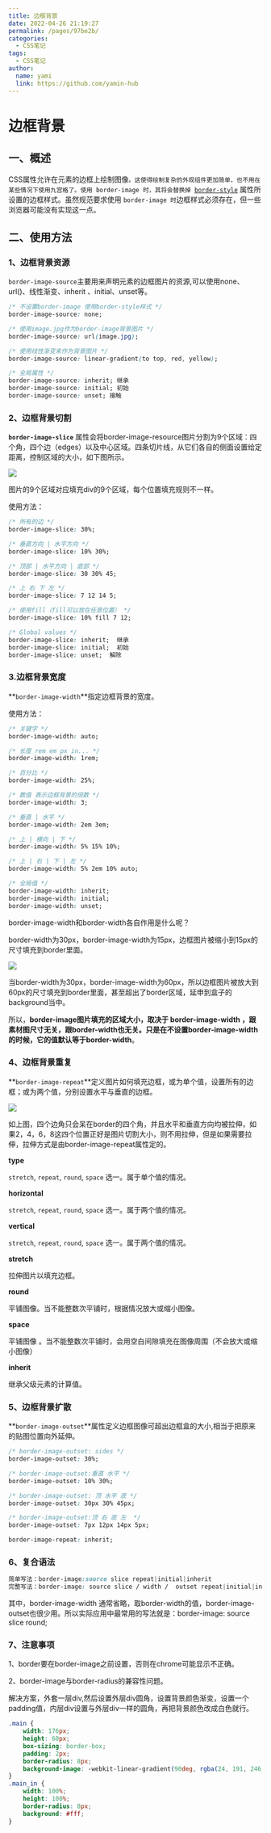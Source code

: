 ```yaml
---
title: 边框背景
date: 2022-04-26 21:19:27
permalink: /pages/97be2b/
categories:
  - CSS笔记
tags:
  - CSS笔记
author: 
  name: yami
  link: https://github.com/yamin-hub
---
```

# 边框背景

## 一、概述

CSS属性允许在元素的边框上绘制图像`。这使得绘制复杂的外观组件更加简单，也不用在某些情况下使用九宫格了。使用 border-image 时，其将会替换掉 `[`border-style`](https://developer.mozilla.org/zh-CN/docs/Web/CSS/border-style) 属性所设置的边框样式。虽然规范要求使用 `border-image 时`边框样式必须存在，但一些浏览器可能没有实现这一点。




##  二、使用方法

### 1、边框背景资源

`border-image-source`主要用来声明元素的边框图片的资源,可以使用none、url()、线性渐变、inherit 、initial、unset等。

```css
/* 不设置border-image 使用border-style样式 */
border-image-source: none;

/* 使用image.jpg作为border-image背景图片 */
border-image-source: url(image.jpg);

/* 使用线性渐变来作为背景图片 */
border-image-source: linear-gradient(to top, red, yellow);

/* 全局属性 */
border-image-source: inherit; 继承
border-image-source: initial; 初始
border-image-source: unset; 接触
```



### 2、边框背景切割

**`border-image-slice`**	属性会将border-image-resource图片分割为9个区域：四个角，四个边（edges）以及中心区域。四条切片线，从它们各自的侧面设置给定距离，控制区域的大小，如下图所示。

![](/img\border-image-1.PNG)

图片的9个区域对应填充div的9个区域，每个位置填充规则不一样。

使用方法：

```css
/* 所有的边 */
border-image-slice: 30%;

/* 垂直方向 | 水平方向 */
border-image-slice: 10% 30%;

/* 顶部 | 水平方向 | 底部 */
border-image-slice: 30 30% 45;

/* 上 右 下 左 */
border-image-slice: 7 12 14 5;

/* 使用fill（fill可以放在任意位置） */
border-image-slice: 10% fill 7 12;

/* Global values */
border-image-slice: inherit;  继承
border-image-slice: initial;  初始
border-image-slice: unset;  解除
```



### 3.边框背景宽度

**`border-image-width`**指定边框背景的宽度。

使用方法：

```css
/* 关键字 */
border-image-width: auto;

/* 长度 rem em px in... */
border-image-width: 1rem;

/* 百分比 */
border-image-width: 25%;

/* 数值 表示边框背景的倍数 */
border-image-width: 3; 

/* 垂直 | 水平 */
border-image-width: 2em 3em;

/* 上 | 横向 | 下 */
border-image-width: 5% 15% 10%;

/* 上 | 右 | 下 | 左 */
border-image-width: 5% 2em 10% auto;

/* 全局值 */
border-image-width: inherit;
border-image-width: initial;
border-image-width: unset;
```

border-image-width和border-width各自作用是什么呢？

border-width为30px，border-image-width为15px，边框图片被缩小到15px的尺寸填充到border里面。

![](/img\border-image-3.PNG)



当border-width为30px，border-image-width为60px，所以边框图片被放大到60px的尺寸填充到border里面，甚至超出了border区域，延申到盒子的background当中。

所以，**border-image图片填充的区域大小，取决于 border-image-width ，跟素材图尺寸无关，跟border-width也无关。只是在不设置border-image-width的时候，它的值默认等于border-width**。



### 4、边框背景重复

**`border-image-repeat`**定义图片如何填充边框，或为单个值，设置所有的边框；或为两个值，分别设置水平与垂直的边框。

![](/img\border-image-4.PNG)

如上图，四个边角只会呆在border的四个角，并且水平和垂直方向均被拉伸，如果2，4，6，8这四个位置正好是图片切割大小，则不用拉伸，但是如果需要拉伸，拉伸方式是由border-image-repeat属性定的。

**type**

`stretch`, `repeat`, `round`, `space` 选一。属于单个值的情况。

**horizontal**

`stretch`, `repeat`, `round`, `space` 选一。属于两个值的情况。

**vertical**

`stretch`, `repeat`, `round`, `space` 选一。属于两个值的情况。

**stretch**

拉伸图片以填充边框。

**round**

平铺图像。当不能整数次平铺时，根据情况放大或缩小图像。

**space**

平铺图像 。当不能整数次平铺时，会用空白间隙填充在图像周围（不会放大或缩小图像）

**inherit**

继承父级元素的计算值。



### 5、边框背景扩散

**`border-image-outset`**属性定义边框图像可超出边框盒的大小,相当于把原来的贴图位置向外延伸。

 ```css
 /* border-image-outset: sides */
 border-image-outset: 30%;
 
 /* border-image-outset:垂直 水平 */
 border-image-outset: 10% 30%;
 
 /* border-image-outset: 顶 水平 底 */
 border-image-outset: 30px 30% 45px;
 
 /* border-image-outset:顶 右 底 左  */
 border-image-outset: 7px 12px 14px 5px;
 
 border-image-repeat: inherit;
 ```



### 6、复合语法

```css
简单写法：border-image:source slice repeat|initial|inherit
完整写法：border-image: source slice / width /  outset repeat|initial|inherit;
```

其中，border-image-width 通常省略，取border-width的值，border-image-outset也很少用。所以实际应用中最常用的写法就是：border-image: source slice round;

### 7、注意事项

1、border要在border-image之前设置，否则在chrome可能显示不正确。

2、border-image与border-radius的兼容性问题。

解决方案，外套一层div,然后设置外层div圆角，设置背景颜色渐变，设置一个padding值，内层div设置与外层div一样的圆角，再把背景颜色改成白色就行。

```css
.main {
    width: 176px;
    height: 60px;
    box-sizing: border-box;
    padding: 2px;
    border-radius: 8px;
    background-image: -webkit-linear-gradient(90deg, rgba(24, 191, 246, 1), rgba(24, 117, 246, 1));
}
.main_in {
    width: 100%;
    height: 100%;
    border-radius: 8px;
    background: #fff;
}

```

